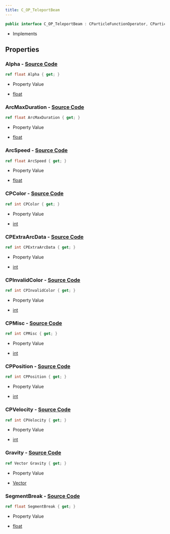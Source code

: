 ```yaml
---
title: C_OP_TeleportBeam
---
```


```csharp
public interface C_OP_TeleportBeam : CParticleFunctionOperator, CParticleFunction, ISchemaClass<CParticleFunction>, ISchemaClass<CParticleFunctionOperator>, ISchemaClass<C_OP_TeleportBeam>, ISchemaField, ISchemaClass, INativeHandle
```

- Implements

## Properties

### **Alpha** - [Source Code](https://github.com/swiftly-solution/swiftlys2/blob/main/managed/src/SwiftlyS2.Generated/Schemas/Interfaces/C_OP_TeleportBeam.cs#L36)

```csharp
ref float Alpha { get; }
```

- Property Value

- [float](https://learn.microsoft.com/dotnet/api/system.single)

### **ArcMaxDuration** - [Source Code](https://github.com/swiftly-solution/swiftlys2/blob/main/managed/src/SwiftlyS2.Generated/Schemas/Interfaces/C_OP_TeleportBeam.cs#L30)

```csharp
ref float ArcMaxDuration { get; }
```

- Property Value

- [float](https://learn.microsoft.com/dotnet/api/system.single)

### **ArcSpeed** - [Source Code](https://github.com/swiftly-solution/swiftlys2/blob/main/managed/src/SwiftlyS2.Generated/Schemas/Interfaces/C_OP_TeleportBeam.cs#L34)

```csharp
ref float ArcSpeed { get; }
```

- Property Value

- [float](https://learn.microsoft.com/dotnet/api/system.single)

### **CPColor** - [Source Code](https://github.com/swiftly-solution/swiftlys2/blob/main/managed/src/SwiftlyS2.Generated/Schemas/Interfaces/C_OP_TeleportBeam.cs#L22)

```csharp
ref int CPColor { get; }
```

- Property Value

- [int](https://learn.microsoft.com/dotnet/api/system.int32)

### **CPExtraArcData** - [Source Code](https://github.com/swiftly-solution/swiftlys2/blob/main/managed/src/SwiftlyS2.Generated/Schemas/Interfaces/C_OP_TeleportBeam.cs#L26)

```csharp
ref int CPExtraArcData { get; }
```

- Property Value

- [int](https://learn.microsoft.com/dotnet/api/system.int32)

### **CPInvalidColor** - [Source Code](https://github.com/swiftly-solution/swiftlys2/blob/main/managed/src/SwiftlyS2.Generated/Schemas/Interfaces/C_OP_TeleportBeam.cs#L24)

```csharp
ref int CPInvalidColor { get; }
```

- Property Value

- [int](https://learn.microsoft.com/dotnet/api/system.int32)

### **CPMisc** - [Source Code](https://github.com/swiftly-solution/swiftlys2/blob/main/managed/src/SwiftlyS2.Generated/Schemas/Interfaces/C_OP_TeleportBeam.cs#L20)

```csharp
ref int CPMisc { get; }
```

- Property Value

- [int](https://learn.microsoft.com/dotnet/api/system.int32)

### **CPPosition** - [Source Code](https://github.com/swiftly-solution/swiftlys2/blob/main/managed/src/SwiftlyS2.Generated/Schemas/Interfaces/C_OP_TeleportBeam.cs#L16)

```csharp
ref int CPPosition { get; }
```

- Property Value

- [int](https://learn.microsoft.com/dotnet/api/system.int32)

### **CPVelocity** - [Source Code](https://github.com/swiftly-solution/swiftlys2/blob/main/managed/src/SwiftlyS2.Generated/Schemas/Interfaces/C_OP_TeleportBeam.cs#L18)

```csharp
ref int CPVelocity { get; }
```

- Property Value

- [int](https://learn.microsoft.com/dotnet/api/system.int32)

### **Gravity** - [Source Code](https://github.com/swiftly-solution/swiftlys2/blob/main/managed/src/SwiftlyS2.Generated/Schemas/Interfaces/C_OP_TeleportBeam.cs#L28)

```csharp
ref Vector Gravity { get; }
```

- Property Value

- [Vector](/docs/api/shared/natives/vector)

### **SegmentBreak** - [Source Code](https://github.com/swiftly-solution/swiftlys2/blob/main/managed/src/SwiftlyS2.Generated/Schemas/Interfaces/C_OP_TeleportBeam.cs#L32)

```csharp
ref float SegmentBreak { get; }
```

- Property Value

- [float](https://learn.microsoft.com/dotnet/api/system.single)

